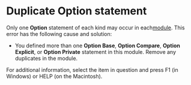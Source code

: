 
# Duplicate Option statement

Only one  **Option** statement of each kind may occur in each[module](b8bdf64f-5920-1ae9-16d0-b26d09524a30.md). This error has the following cause and solution:



- You defined more than one  **Option Base**, **Option Compare**, **Option Explicit**, or **Option Private** statement in this module. Remove any duplicates in the module.
    

For additional information, select the item in question and press F1 (in Windows) or HELP (on the Macintosh).

